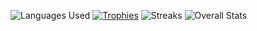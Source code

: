 ![Languages Used](https://github-readme-stats.vercel.app/api/top-langs?username=kygost&show_icons=true&locale=en&layout=compact&theme=onedark)
[![Trophies](https://github-profile-trophy.vercel.app/?username=ryo-ma&theme=onedark)](https://github.com/ryo-ma/github-profile-trophy)
![Streaks](https://github-readme-streak-stats.herokuapp.com/?user=kygost&theme=onedark)
![Overall Stats](https://github-readme-stats.vercel.app/api?username=kygost&show_icons=true&locale=en&theme=onedark)

